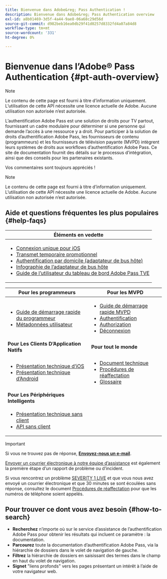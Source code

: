 ```yaml
---
title: Bienvenue dans Adobe&reg; Pass Authentication !
description: Bienvenue dans Adobe&reg; Pass Authentication overview
exl-id: a8b01469-3d5f-4a44-9ae8-06a68c29d56d
source-git-commit: d982beb16ea0db29f41d0257d8332fd4a07a84d8
workflow-type: tm+mt
source-wordcount: '331'
ht-degree: 0%

---
```


# Bienvenue dans l’Adobe® Pass Authentication {#pt-auth-overview}

>[!NOTE]
>
>Le contenu de cette page est fourni à titre d’information uniquement. L’utilisation de cette API nécessite une licence actuelle de Adobe. Aucune utilisation non autorisée n’est autorisée.

L’authentification Adobe Pass est une solution de droits pour TV partout, fournissant un cadre modulaire pour déterminer si une personne qui demande l’accès à une ressource y a droit. Pour participer à la solution de droits d’authentification Adobe Pass, les fournisseurs de contenu (programmeurs) et les fournisseurs de télévision payante (MVPD) intègrent leurs systèmes de droits aux workflows d’authentification Adobe Pass. Ce site de documentation fournit des détails sur le processus d’intégration, ainsi que des conseils pour les partenaires existants.

Vos commentaires sont toujours appréciés !

>[!NOTE]
>
>Le contenu de cette page est fourni à titre d’information uniquement. L’utilisation de cette API nécessite une licence actuelle de Adobe. Aucune utilisation non autorisée n’est autorisée.

## Aide et questions fréquentes les plus populaires {#help-faqs}

| **Éléments en vedette** |
|------------------------------------------------------------------------------------------------------------------------------------------------------------------------------------------------------------------------------------------------------------------------------------------------------------------------------------------------------------------------------------------------------------------------------------------------------------------------------------------------------------------------------------------------------------------------------------------------------------------------------------------------------------------------------------------------|
| <ul><li>[Connexion unique pour iOS](/help/authentication/integration-guide-programmers/features-standard/sso-access/partner-sso/apple-sso/apple-sso-overview.md)</li><li>[Transmet temporaire promotionnel](/help/authentication/integration-guide-programmers/features-premium/temporary-access/promotional-temp-pass.md)</li><li>[Authentification par domicile (adaptateur de bus hôte)](/help/authentication/integration-guide-programmers/features-standard/hba-access/home-based-authn-tve.md)</li><li>[Infographie de l’adaptateur de bus hôte](https://dzf8vqv24eqhg.cloudfront.net/userfiles/258/326/ckfinder/files/AdobeNewsletterHBA.pdf)</li><li>[Guide de l’utilisateur du tableau de bord Adobe Pass TVE](/help/authentication/user-guide-tve-dashboard/tve-dashboard-overview.md)</li></ul> |

| **Pour les programmeurs** | **Pour les MVPD** |
|--------------------------------------------------------------------------------------------------------------------------------------------------------------------------------------------------------------------------------------------------------------------------------|-----------------------------------------------------------------------------------------------------------------------------------------------------------------------------------------------------------------------------------------------------------------------------------------------------------------------------------------------------------------------|
| <ul><li>[Guide de démarrage rapide du programmeur](/help/authentication/kickstart/programmer-kickstart-guide.md)</li><li>[Métadonnées utilisateur](/help/authentication/integration-guide-programmers/legacy/rest-api-v1/apis/user-metadata.md)</li></ul> | <ul><li>[Guide de démarrage rapide MVPD](/help/authentication/kickstart/mvpd-kickstart-guide.md)</li><li>[Authentification](/help/authentication/integration-guide-mvpds/authn-usecase.md)</li><li>[Authorization](/help/authentication/integration-guide-mvpds/authz-usecase.md)</li><li>[Déconnexion](/help/authentication/integration-guide-mvpds/usecase-mvpd-logout.md)</li></ul> |
| **Pour Les Clients D’Application Natifs** | **Pour tout le monde** |
| <ul><li>[Présentation technique d’iOS](/help/authentication/integration-guide-programmers/legacy/sdks/ios-tvos-sdk/iostvos-sdk-overview.md)</li><li>[Présentation technique d’Android](/help/authentication/integration-guide-programmers/legacy/sdks/android-sdk/android-sdk-overview.md)</li></ul> | <ul><li>[Document technique](/help/authentication/kickstart/technical-paper.md)</li><li>[Procédures de réaffectation](/help/authentication/notes-technical/escalation-procedures.md)</li><li>[Glossaire](/help/authentication/kickstart/glossary.md)</li></ul> |
| **Pour Les Périphériques Intelligents** |                                                                                                                                                                                                                                                                                                                                                                       |
| <ul><li>[Présentation technique sans client](/help/authentication/integration-guide-programmers/legacy/rest-api-v1/apis/rest-api-overview.md)</li><li>[API sans client](/help/authentication/integration-guide-programmers/legacy/rest-api-v1/rest-api-reference.md)</li></ul> |                                                                                                                                                                                                                                                                                                                                                                       |

>[!IMPORTANT]
>
>Si vous ne trouvez pas de réponse, [**Envoyez-nous un e-mail**](mailto:tve-support@adobe.com).
>
>[Envoyer un courrier électronique à notre équipe d’assistance](mailto:tve-support@adobe.com) est également la première étape d’un rapport de problème ou d’incident.
>
>Si vous rencontrez un problème [SEVERITY 1 LIVE](/help/authentication/notes-technical/escalation-procedures.md) et que vous nous avez envoyé un courrier électronique et que 30 minutes se sont écoulées sans réponse, consultez le document [Procédures de réaffectation](/help/authentication/notes-technical/escalation-procedures.md) pour que les numéros de téléphone soient appelés.
>


## Pour trouver ce dont vous avez besoin {#how-to-search}

* **Recherchez** n’importe où sur le service d’assistance de l’authentification Adobe Pass pour obtenir les résultats qui incluent ce paramètre :
la documentation.
* **Parcourez** toute la documentation d’authentification Adobe Pass, via la hiérarchie de dossiers dans le volet de navigation de gauche.
* **Filtrez** la hiérarchie de dossiers en saisissant des termes dans le champ en haut du volet de navigation.
* **Signet** &quot;liens profonds&quot; vers les pages présentant un intérêt à l’aide de votre navigateur web.
